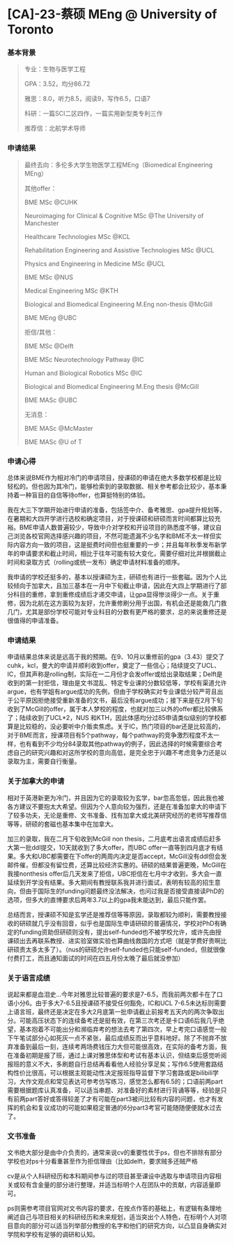 # [CA]-23-蔡硕 MEng @ University of Toronto

### 

### 基本背景

> 专业：生物与医学工程
>
> GPA：3.52，均分86.72
>
> 雅思：8.0，听力8.5，阅读9，写作6.5，口语7
>
> 科研：一篇SCI二区四作，一篇实用新型类专利三作
>
> 推荐信：北航学术导师

### 申请结果

> 最终去向：多伦多大学生物医学工程MEng（Biomedical Engineering MEng）
>
>  
>
> 其他offer：
>
> BME MSc @CUHK
>
> Neuroimaging for Clinical & Cognitive MSc @The University of Manchester 
>
> Healthcare Technologies MSc @KCL
>
> Rehabilitation Engineering and Assistive Technologies MSc @UCL
>
> Physics and Engineering in Medicine MSc @UCL
>
> BME MSc @NUS
>
> Medical Engineering MSc @KTH
>
> Biological and Biomedical Engineering M.Eng non-thesis @McGill
>
> BME MEng @UBC
>
>  
>
> 拒信/其他：
>
> BME MSc @Delft
>
> BME MSc Neurotechnology Pathway @IC
>
> Human and Biological Robotics MSc @IC
>
> Biological and Biomedical Engineering M.Eng thesis @McGill
>
> BME MASc @UBC
>
> 无消息：
>
> BME MASc @McMaster
>
> BME MASc @U of T



### 申请心得

总体来说BME作为相对冷门的申请项目，授课硕的申请在绝大多数学校都是比较轻松的。但也因为其冷门，能够检索到的录取数据、相关参考都会比较少，基本秉持着一种盲目的自信等待offer，也算挺特别的体验。

我在大三下学期开始进行申请的准备，包括签中介、备考雅思、gpa提升规划等，在暑期和大四开学进行选校和确定项目，对于授课硕和研硕而言时间都算比较充裕。BME申请人数普遍较少，导致中介对学校和开设项目的熟悉度不够，建议自己浏览各校官网选择感兴趣的项目，不然可能遗漏不少名字和BME不太一样但实际内容方向一致的项目，这是挺费时间但也挺重要的一步；并且每年秋季发布新学年的申请要求和截止时间，相比于往年可能有较大变化，需要仔细对比并根据截止时间和录取方式（rolling或统一发布）确定申请材料准备的顺序。

我申请的学校还挺多的，基本以授课硕为主，研硕也有进行一些套磁。因为个人比较倾向于加拿大，且加三基本在一月中下旬截止申请，因此在大四上学期进行了部分科目的重修，拿到重修成绩后才递交申请，让gpa显得惨淡得少一点。关于重修，因为北航在这方面较为友好，允许重修刷分用于出国，有机会还是能救几门救几门，尤其是部份学校可能对专业科目的分数有更严格的要求，总的来说重修还是很值得的申请准备。



### 申请结果

申请结果总体来说是远高于我的预期。在9、10月以重修前的gpa（3.43）提交了cuhk，kcl，曼大的申请并顺利收到offer，奠定了一些信心；陆续提交了UCL、IC，但其声称是rolling制，实际在一二月份才会发offer或给出录取结果；Delft是收到的第一封拒信，理由是文书混乱、特定专业课的分数较低等，学校有渠道允许argue，也有学姐有argue成功的先例，但由于学校确实对专业课低分较严苛且出于公平原因拒绝接受重新准备的文书，最后没有argue成功；接下来是在2月下旬收到了McGill的offer，属于本人梦校的程度，也就对加三以外的offer都比较佛系了；陆续收到了UCL*2，NUS 和KTH，因此体感均分过85申请类似级别的学校都算是比较稳的，没必要听中介贩卖焦虑。关于IC，热门项目的bar还是比较高的，对于BME而言，授课项目有5个pathway，每个pathway的竞争激烈程度不太一样，也有看到不少均分84录取其他pathway的例子，因此选择的时候需要综合考虑自己的研究兴趣和对这所学校的意向高低，是完全忠于兴趣不考虑竞争力还是以录取为主，需要自行衡量。



### 关于加拿大的申请

相对于英港新更为冷门，并且因为它的录取较为玄学，bar忽高忽低，因此我也被各方建议不要抱太大希望。但因为个人意向较为强烈，还是在准备加拿大的申请下了较多功夫，无论是重修、文书准备、找有加拿大或北美研究经历的老师写推荐信等等，研硕的套磁也基本集中在加拿大。

加三的录取，我在二月下旬收到McGill non thesis，二月底考出语言成绩后赶多大第一批ddl提交，10天就收到了多大offer，而UBC offer一直等到四月底才有结果。多大和UBC都需要在下offer的两周内决定是否accept，McGill没有ddl但会发邮件催，但都没有留位费，还算比较经济实惠的。研硕的结果普遍更晚，McGill在我接nonthesis offer后几天发来了拒信，UBC拒信在七月中才收到，多大会一直延续到开学没有结果。多大期间有教授联系我并进行面试，表明有较高的招生意向，但由于国际生的funding问题最终没法解决，也问过我是否接受直接读PhD的选项，但多大的直博要求后两年3.7以上的gpa我未能达到，最后只能作罢。

总结而言，授课硕不知是玄学还是推荐信等等原因，录取都较为顺利，需要教授接收的研硕就几乎没有回音，似乎也是国际生申请研硕的普遍情况，学校对PhD有确定的funding资助但研硕则没有，提出self-funded也不被学校允许，或许先由授课硕出去再联系教授、进实验室做实验也算曲线救国的方式吧（就是学费好贵啊比研硕贵太多太多了）。（nus的研硕允许self-funded也只能self-funded，但就很像付费打工，而且通知面试的时间在四五月份太晚了最后就没参加）



### 关于语言成绩

说起来都是血泪史…今年对雅思比较普遍的要求是7-6.5，而我前两次都卡在了口语小分6。由于多大7-6.5且授课硕不接受任何豁免，IC和UCL 7-6.5未达标则需要上语言班，最终还是决定在多大2月底第一批申请截止前报考五天内的两次争取出分。可能高压状态下的连续备考还是挺有效，在第三次考还是卡口语6后我几乎绝望，基本抱着不可能出分和濒临弃考的想法去考了第四次，早上考完口语感觉一般下午笔试部分心如死灰一点不紧张，最后成绩反而出乎意料地好。除了不抛弃不放弃准备到最后一刻，连续考两场费钱压力大但可能很高效，在实际的备考方面，我在准备初期是报了班，通过上课对雅思体型和考试有基本认识，但结束后感觉听阅报班的意义不大，多刷题自行总结再看看他人经验分享足矣；写作6.5使用套路结构性价比很高，可以根据主观能动性决定报班指导监督下学习套路或是bilibili学习，大作文观点和常见表达可参考仿写练习，感觉怎么都有6.5的；口语前两part需要根据题库认真准备，可以适当串题、对准备好的素材进行背诵等等，经验是只有前两part答好或答得较差了才有可能在part3被问比较有内容的问题，也才有发挥的机会和复议成功的可能如果稳定普通的6分part3考官可能随随便便就水过去了。



### 文书准备

文书绝大部分是由中介负责的，通常来说cv的重要性优于ps，但也不排除有部分学校也对ps十分看重甚至作为拒信理由（比如delft，要求贼多还贼严格

cv是从个人科研经历和本科期间参与过的项目甚至课设中选取与申请项目内容相关或较有含金量的部分进行整理，并适当标明个人在团队中的贡献，内容适量即可。

ps则需参考项目官网对文书内容的要求，在按点作答的基础上，有逻辑有条理地阐述自己与项目相关的科研经历和未来规划，适当突出个人特色，在标明个人对项目意向的部分可以适当列举部分教授的名字和他们的研究方向，以凸显自身确实对学院和学校有足够的调研和认知。
